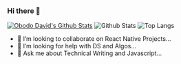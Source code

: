 ### Hi there 👋
[![Obodo David's Github Stats](https://activity-graph.herokuapp.com/graph?username=obododavid&bg_color=1c1917&color=ffffff&line=22c55e&point=ffffff&area_color=1c1917&area=true&hide_border=true&custom_title=My%20Commits%20Graph)](https://github.com/obododavid)
![Github Stats](https://github-readme-stats.vercel.app/api?username=obododavid&count_private=true&show_icons=true&theme=synthwave)
![Top Langs](https://github-readme-stats.vercel.app/api/top-langs/?username=obododavid&hide=TeX&layout=compact&theme=synthwave)

- 👯 I’m looking to collaborate on React Native Projects...
- 🤔 I’m looking for help with DS and Algos...
- 💬 Ask me about Technical Writing and Javascript...
<!--
**obododavid/obododavid** is a ✨ _special_ ✨ repository because its `README.md` (this file) appears on your GitHub profile.

Here are some ideas to get you started:

- 🔭 I’m currently working on ...
- 🌱 I’m currently learning ...
- 📫 How to reach me: ...
- 😄 Pronouns: He/Him...
- ⚡ Fun fact: ...
-->


<!--
**obododavid/obododavid** is a ✨ _special_ ✨ repository because its `README.md` (this file) appears on your GitHub profile.

Here are some ideas to get you started:

- 🔭 I’m currently working on ...
- 🌱 I’m currently learning ...
- 👯 I’m looking to collaborate on ...
- 🤔 I’m looking for help with ...
- 💬 Ask me about ...
- 📫 How to reach me: ...
- 😄 Pronouns: ...
- ⚡ Fun fact: ...
-->

